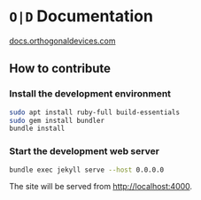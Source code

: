 # ```O|D``` Documentation

[docs.orthogonaldevices.com](https://docs.orthogonaldevices.com)

## How to contribute

### Install the development environment

```bash
sudo apt install ruby-full build-essentials
sudo gem install bundler
bundle install
```

### Start the development web server

```bash
bundle exec jekyll serve --host 0.0.0.0
```

The site will be served from [http://localhost:4000](http://localhost:4000).

